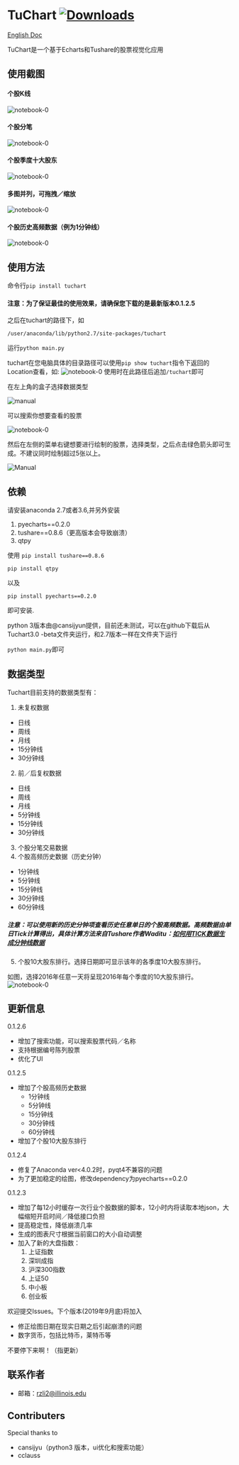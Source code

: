 TuChart [![Downloads](http://pepy.tech/badge/tuchart)](http://pepy.tech/project/tuchart)
=================


[English Doc](https://github.com/Seedarchangel/TuChart/blob/master/Example_Graphs/En_US.md)


TuChart是一个基于Echarts和Tushare的股票视觉化应用
## 使用截图
#### 个股K线
![notebook-0](https://github.com/Seedarchangel/TuChart/blob/master/Example_Graphs/Screen%20Shot%202017-08-29%20at%203.30.19%20PM.png?raw=true)
#### 个股分笔
![notebook-0](https://github.com/Seedarchangel/TuChart/blob/master/Example_Graphs/Screen%20Shot%202017-08-29%20at%202.12.53%20AM.png)
#### 个股季度十大股东
![notebook-0](https://github.com/Seedarchangel/TuChart/blob/master/Example_Graphs/Revised.gif)
#### 多图并列，可拖拽／缩放
![notebook-0](https://github.com/Seedarchangel/TuChart/blob/master/Example_Graphs/sample.gif)
#### 个股历史高频数据（例为1分钟线）
![notebook-0](https://github.com/Seedarchangel/TuChart/blob/master/Example_Graphs/Screen%20Shot%202017-09-05%20at%2011.55.53%20PM.png)

## 使用方法
命令行```pip install tuchart```

#### 注意：为了保证最佳的使用效果，请确保您下载的是最新版本0.1.2.5

之后在tuchart的路径下，如

```/user/anaconda/lib/python2.7/site-packages/tuchart```

运行```python main.py```

tuchart在您电脑具体的目录路径可以使用```pip show tuchart```指令下返回的Location查看，如:
![notebook-0](https://github.com/Seedarchangel/TuChart/blob/master/Example_Graphs/tuchart_path.png)
使用时在此路径后追加```/tuchart```即可

在左上角的盒子选择数据类型

![manual](https://github.com/Seedarchangel/TuChart/blob/master/Example_Graphs/Screen%20Shot%202017-09-06%20at%201.33.26%20PM.png)

可以搜索你想要查看的股票

![notebook-0](https://github.com/Seedarchangel/TuChart/blob/master/Example_Graphs/Screen%20Shot%202017-11-06%20at%203.34.29%20PM.png)

然后在左侧的菜单右键想要进行绘制的股票，选择类型，之后点击绿色箭头即可生成。不建议同时绘制超过5张以上。

![Manual](https://github.com/Seedarchangel/TuChart/blob/master/Example_Graphs/SLYJiZEBeD.gif)


## 依赖
请安装anaconda 2.7或者3.6,并另外安装

1. pyecharts==0.2.0
2. tushare==0.8.6（更高版本会导致崩溃）
3. qtpy

使用
```pip install tushare==0.8.6```

```pip install qtpy```

以及

```pip install pyecharts==0.2.0```


即可安装.

python 3版本由@cansijyun提供，目前还未测试，可以在github下载后从Tuchart3.0 -beta文件夹运行，和2.7版本一样在文件夹下运行

```python main.py```即可


## 数据类型
Tuchart目前支持的数据类型有：
1. 未复权数据
* 日线
* 周线
* 月线
* 15分钟线
* 30分钟线
2. 前／后复权数据
* 日线
* 周线
* 月线
* 5分钟线
* 15分钟线
* 30分钟线
3. 个股分笔交易数据
4. 个股高频历史数据（历史分钟）
* 1分钟线
* 5分钟线
* 15分钟线
* 30分钟线
* 60分钟线
##### 注意：可以使用新的历史分钟项查看历史任意单日的个股高频数据。高频数据由单日Tick计算得出，具体计算方法来自Tushare作者Waditu：[如何用TICK数据生成分钟线数据](https://mp.weixin.qq.com/s?__biz=MzAwOTgzMDk5Ng==&mid=2650833965&idx=1&sn=e3e74639c068e7a1e41a35bb1decd313&chksm=80adb316b7da3a00de4191d4da6a5a7cab60fa3d282876fcf0b4d6dd8fc234528a316f5aa50a&mpshare=1&scene=1&srcid=090514fJTxEaB4CbnBI85x60&pass_ticket=qA7MkXEYQz2xA0uHwCD8eF43XfYsQMFMTyDT0euW7YFDRhLeVPR8dAxIaK6gxprk#rd)
5. 个股10大股东排行。选择日期即可显示该年的各季度10大股东排行。

如图，选择2016年任意一天将呈现2016年每个季度的10大股东排行。
![notebook-0](https://github.com/Seedarchangel/TuChart/blob/master/Example_Graphs/Screen%20Shot%202017-09-06%20at%2012.33.55%20AM.png?raw=true)



## 更新信息
0.1.2.6
* 增加了搜索功能，可以搜索股票代码／名称
* 支持根据编号陈列股票
* 优化了UI

0.1.2.5
* 增加了个股高频历史数据
  * 1分钟线
  * 5分钟线
  * 15分钟线
  * 30分钟线
  * 60分钟线
* 增加了个股10大股东排行 
  
0.1.2.4
* 修复了Anaconda ver<4.0.2时，pyqt4不兼容的问题
* 为了更加稳定的绘图，修改dependency为pyecharts==0.2.0

0.1.2.3 
* 增加了每12小时缓存一次行业个股数据的脚本，12小时内将读取本地json，大幅缩短开启时间／降低接口负担
* 提高稳定性，降低崩溃几率
* 生成的图表尺寸根据当前窗口的大小自动调整
* 加入了新的大盘指数：
  1. 上证指数
  2. 深圳成指
  3. 沪深300指数
  4. 上证50
  5. 中小板
  6. 创业板



欢迎提交Issues。下个版本(2019年9月底)将加入
* 修正绘图日期在现实日期之后引起崩溃的问题
* 数字货币，包括比特币，莱特币等

不要停下来啊！（指更新）

## 联系作者
* 邮箱：rzli2@illinois.edu

## Contributers
Special thanks to
* cansijyu（python3 版本，ui优化和搜索功能）
* cclauss







